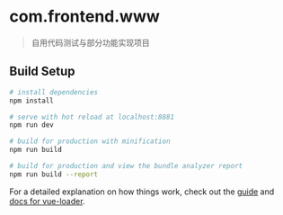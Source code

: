 # com.frontend.www

> 自用代码测试与部分功能实现项目

## Build Setup

``` bash
# install dependencies
npm install

# serve with hot reload at localhost:8881
npm run dev

# build for production with minification
npm run build

# build for production and view the bundle analyzer report
npm run build --report
```

For a detailed explanation on how things work, check out the [guide](http://vuejs-templates.github.io/webpack/) and [docs for vue-loader](http://vuejs.github.io/vue-loader).
